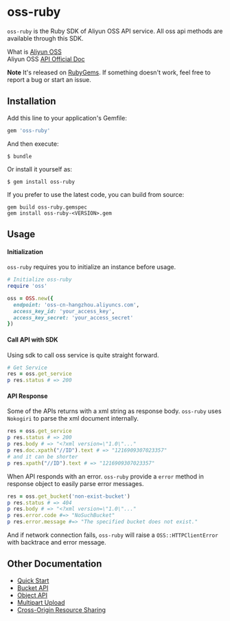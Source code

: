 # oss-ruby

`oss-ruby` is the Ruby SDK of Aliyun OSS API service. All oss api methods are available through this SDK.

What is [Aliyun OSS](http://www.aliyun.com/product/oss)  
Aliyun OSS [API Official Doc](https://docs.aliyun.com/#/pub/oss)

**Note**
It's released on [RubyGems](https://rubygems.org/gems/oss-ruby).
If something doesn't work, feel free to report a bug or start an issue.

## Installation

Add this line to your application's Gemfile:

```ruby
gem 'oss-ruby'
```

And then execute:

    $ bundle

Or install it yourself as:

    $ gem install oss-ruby

If you prefer to use the latest code, you can build from source:

```
gem build oss-ruby.gemspec
gem install oss-ruby-<VERSION>.gem
```

## Usage

#### Initialization
`oss-ruby` requires you to initialize an instance before usage.

```ruby
# Initialize oss-ruby
require 'oss'

oss = OSS.new({
  endpoint: 'oss-cn-hangzhou.aliyuncs.com',
  access_key_id: 'your_access_key',
  access_key_secret: 'your_access_secret'
})
```

#### Call API with SDK
Using sdk to call oss service is quite straight forward.

```ruby
# Get Service
res = oss.get_service
p res.status # => 200
```

#### API Response

Some of the APIs returns with a xml string as response body.
`oss-ruby` uses `Nokogiri` to parse the xml document internally.

```ruby
res = oss.get_service
p res.status # => 200
p res.body # => "<?xml version=\"1.0\"..."
p res.doc.xpath("//ID").text # => "1216909307023357"
# and it can be shorter
p res.xpath("//ID").text # => "1216909307023357"
```

When API responds with an error. `oss-ruby` provide a `error` method in response object to easily parse error messages.

```ruby
res = oss.get_bucket('non-exist-bucket')
p res.status # => 404
p res.body # => "<?xml version=\"1.0\"..."
p res.error.code #=> "NoSuchBucket"
p res.error.message #=> "The specified bucket does not exist."
```

And if network connection fails, `oss-ruby` will raise a `OSS::HTTPClientError` with backtrace and error message.

## Other Documentation

* [Quick Start](docs/quick_start.md)
* [Bucket API](docs/bucket_api.md)
* [Object API](docs/object_api.md)
* [Multipart Upload](docs/multipart_upload.md)
* [Cross-Origin Resource Sharing](docs/cors.md)
